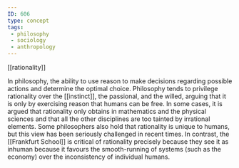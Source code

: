 ```yaml
---
ID: 606
type: concept
tags: 
 - philosophy
 - sociology
 - anthropology
---
```


[[rationality]]

 In philosophy,
the ability to use reason to make decisions regarding possible actions
and determine the optimal choice. Philosophy tends to privilege
rationality over the
[[instinct]], the
passional, and the willed, arguing that it is only by exercising reason
that humans can be free. In some cases, it is argued that rationality
only obtains in mathematics and the physical sciences and that all the
other disciplines are too tainted by irrational elements. Some
philosophers also hold that rationality is unique to humans, but this
view has been seriously challenged in recent times. In contrast, the
[[Frankfurt School]] is
critical of rationality precisely because they see it as inhuman because
it favours the smooth-running of systems (such as the economy) over the
inconsistency of individual humans.
